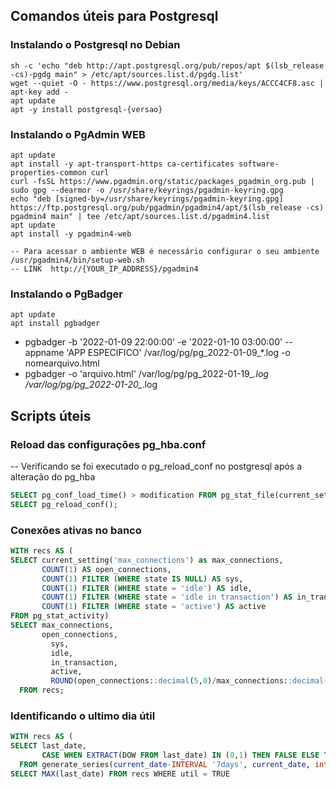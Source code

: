 ## Comandos úteis para Postgresql

### Instalando o Postgresql no Debian

```console
sh -c 'echo "deb http://apt.postgresql.org/pub/repos/apt $(lsb_release -cs)-pgdg main" > /etc/apt/sources.list.d/pgdg.list'
wget --quiet -O - https://www.postgresql.org/media/keys/ACCC4CF8.asc | apt-key add -
apt update
apt -y install postgresql-{versao}
```

### Instalando o PgAdmin WEB
```console
apt update
apt install -y apt-transport-https ca-certificates software-properties-common curl
curl -fsSL https://www.pgadmin.org/static/packages_pgadmin_org.pub | sudo gpg --dearmor -o /usr/share/keyrings/pgadmin-keyring.gpg
echo "deb [signed-by=/usr/share/keyrings/pgadmin-keyring.gpg] https://ftp.postgresql.org/pub/pgadmin/pgadmin4/apt/$(lsb_release -cs) pgadmin4 main" | tee /etc/apt/sources.list.d/pgadmin4.list
apt update
apt install -y pgadmin4-web

-- Para acessar o ambiente WEB é necessário configurar o seu ambiente
/usr/pgadmin4/bin/setup-web.sh
-- LINK  http://{YOUR_IP_ADDRESS}/pgadmin4
```

### Instalando o PgBadger
```console
apt update
apt install pgbadger
```

- pgbadger -b '2022-01-09 22:00:00' -e '2022-01-10 03:00:00' --appname 'APP ESPECIFICO' /var/log/pg/pg_2022-01-09_*.log -o nomearquivo.html
- pgbadger -o 'arquivo.html' /var/log/pg/pg_2022-01-19_*.log /var/log/pg/pg_2022-01-20_*.log


## Scripts úteis

### Reload das configurações pg_hba.conf
-- Verificando se foi executado o pg_reload_conf no postgresql após a alteração do pg_hba
```sql
SELECT pg_conf_load_time() > modification FROM pg_stat_file(current_setting('hba_file'));
SELECT pg_reload_conf();
```

### Conexões ativas no banco
```sql
WITH recs AS (
SELECT current_setting('max_connections') as max_connections,
       COUNT(1) AS open_connections,
       COUNT(1) FILTER (WHERE state IS NULL) AS sys,
       COUNT(1) FILTER (WHERE state = 'idle') AS idle,
       COUNT(1) FILTER (WHERE state = 'idle in transaction') AS in_transaction,
       COUNT(1) FILTER (WHERE state = 'active') AS active
FROM pg_stat_activity)
SELECT max_connections,
       open_connections,
		 sys,
		 idle,
		 in_transaction,
		 active,
		 ROUND(open_connections::decimal(5,0)/max_connections::decimal(5,0),2)*100 AS open_perc
  FROM recs;
```

### Identificando o ultimo dia útil
```sql
WITH recs AS (
SELECT last_date,
       CASE WHEN EXTRACT(DOW FROM last_date) IN (0,1) THEN FALSE ELSE TRUE END AS util
  FROM generate_series(current_date-INTERVAL '7days', current_date, interval '1 day') AS g(last_date))
SELECT MAX(last_date) FROM recs WHERE util = TRUE
```
